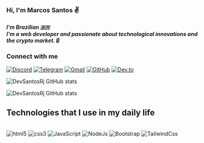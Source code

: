 ### Hi, I'm Marcos Santos ✌️
##### I'm Brazilian 🇧🇷 <br/> I'm a web developer and passionate about technological innovations and the crypto market. ₿

### Connect with me

[![Discord](https://img.shields.io/badge/Discord-7289DA?style=for-the-badge&logo=discord&logoColor=white)](https://discord.gg/nTFs2pVv)
[![Telegram](https://img.shields.io/badge/Telegram-2CA5E0?style=for-the-badge&logo=telegram&logoColor=white
)](https://web.telegram.org/k/#@DevSantosRj)
[![Gmail](https://img.shields.io/badge/Gmail-D14836?style=for-the-badge&logo=gmail&logoColor=white)](mailto:devsantosrj@gmail.com)
[![GitHub](https://img.shields.io/badge/GitHub-100000?style=for-the-badge&logo=github&logoColor=white
)](https://github.com/DevSantosRj/DevSantosRj)
[![Dev.to](https://img.shields.io/badge/dev.to-0A0A0A?style=for-the-badge&logo=dev.to&logoColor=white)](https://dev.to/devsantosrj)

![DevSantosRj GitHub stats](https://github-readme-stats.vercel.app/api?username=DevSantosRj&show_icons=true&theme=tokyonight)

![DevSantosRj GitHub stats](https://github-readme-stats.vercel.app/api/top-langs/?username=DevSantosRj&theme=blue-green)

## Technologies that I use in my daily life

<div style="display: inline_block"><br/>
    <img aling="center" alt="html5" src="https://img.shields.io/badge/HTML5-E34F26?style=for-the-badge&logo=html5&logoColor=white" />
    <img aling="center" alt="css3" src="https://img.shields.io/badge/CSS3-1572B6?style=for-the-badge&logo=css3&logoColor=white" />
    <img aling="center" alt="JavaScript" src="https://img.shields.io/badge/JavaScript-F7DF1E?style=for-the-badge&logo=javascript&logoColor=black" />
    <img aling="center" alt="NodeJs" src="https://img.shields.io/badge/Node.js-43853D?style=for-the-badge&logo=node.js&logoColor=white" />
    <!-- <img aling="center" alt="React" src="https://img.shields.io/badge/React-20232A?style=for-the-badge&logo=react&logoColor=61DAFB" />
    <img aling="center" alt="React Native" src="https://img.shields.io/badge/React_Native-20232A?style=for-the-badge&logo=react&logoColor=61DAFB" /> -->
    <img aling="center" alt="Bootstrap" src="https://img.shields.io/badge/Bootstrap-563D7C?style=for-the-badge&logo=bootstrap&logoColor=white" />
    <img aling="center" alt="TailwindCss" src="https://img.shields.io/badge/Tailwind_CSS-38B2AC?style=for-the-badge&logo=tailwind-css&logoColor=white" />
</div>
<br/>

